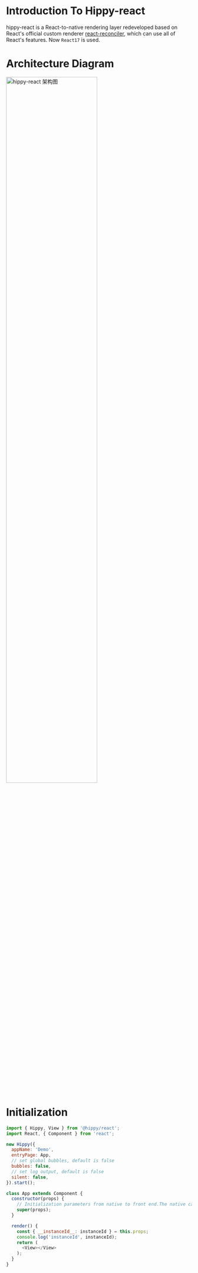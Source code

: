 # Introduction To Hippy-react

hippy-react is a React-to-native rendering layer redeveloped based on React's official custom renderer [react-reconciler](//www.npmjs.com/package/react-reconciler), which can use all of React's features. Now `React17` is used.

# Architecture Diagram

<img src="assets/img/hippy-react.png" alt="hippy-react 架构图" width="70%"/>
<br />
<br />

# Initialization

```javascript
import { Hippy, View } from '@hippy/react';
import React, { Component } from 'react';

new Hippy({
  appName: 'Demo',
  entryPage: App,
  // set global bubbles, default is false
  bubbles: false,
  // set log output, default is false
  silent: false,
}).start();

class App extends Component {
  constructor(props) {
    // Initialization parameters from native to front end.The native can put some custom properties required for startup into the entry file props
    super(props);
  }

  render() {
    const { __instanceId__: instanceId } = this.props;
    console.log('instanceId', instanceId);
    return (
      <View></View>
    );
  }
}

```

